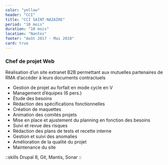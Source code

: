 ```yaml
---
color: "yellow"
header: "CCI"
title: "CCI SAINT-NAZAIRE"
period: "10 mois"
duration: "10 mois"
location: "Nantes"
footer: "Août 2017 - Mai 2018"
card: true
---
```


### Chef de projet Web

Réalisation d’un site extranet B2B permettant aux mutuelles partenaires de RMA d’accéder à leurs documents contractuels

- Gestion de projet au forfait en mode cycle en V
- Management d’équipes (6 pers.)
- Étude des besoins
- Rédaction des spécifications fonctionnelles
- Création de maquettes
- Animation des comités projets
- Mise en place et ajustement du planning en fonction des besoins
- Suivi et revue des risques
- Rédaction des plans de tests et recette interne
- Gestion et suivi des anomalies
- Amélioration de la qualité du projet
- Maintenance du site

::skills
Drupal 8, Git, Mantis, Sonar
::

